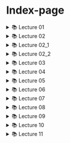 
# Index-page

<details>
  <summary>📚 Lecture 01</summary>
  
  
  ### Topics Covered:
  - Basics of React
  - Setting up a React project using Vite
  - Introduction to props and components.

  ## Props:
  In React, "props" (short for properties) are a fundamental concept used for passing data from one component to another. Props are read-only and help create dynamic and interactive React applications by allowing components to communicate and share data.
</details>

<details>
  <summary>📚 Lecture 02</summary>
  
  ### Topics Covered:
  - Hooks in React
  - useState
  - useEffect

  ## Hooks:
  In Lecture 02, we learned about "hooks" in React. React Hooks are a powerful feature introduced in React version 16.8. They allow you to use various React features within functional components without the need for class components. Each React Hook name is prefixed with the word “use".

  
  ### useState:
  useState is a React Hook that lets you add a state variable to your component. 
  
  ```javascript
  const [state, setState] = useState(initialState);
  ```
</details>

<details>
  <summary>📚 Lecture 02_1</summary>
  
  ### Topics Covered:
  - useEffect

  ## useEffect:
  useEffect helps us do things in our components when something changes. 
  For example, if we want to show a message when a button is clicked, we can use useEffect. 

  It's like saying, "Hey React, do this when something happens!".
</details>

<details>
  <summary>📚 Lecture 02_2</summary>
  
  ### Topics Covered:
  - useRef

  ## useRef:
  useRef is a hook in React, a JavaScript library for building user interfaces. This hook is used to create a mutable reference that persists across renders of a component.

  It's commonly used for accessing or storing a reference to a DOM element or a value that needs to persist between renders without causing re-renders.
</details>

<details>
  <summary>📚 Lecture 03</summary>
  
  ### Topics Covered:
  - Conditional rendering
  - Render list using map()

  ## Conditional Rendering:
  - Conditional rendering in React allows components to render different output based on certain conditions.
  - This can be achieved using conditional statements such as if or ternary operators within the JSX code.
</details>

<details>
  <summary>📚 Lecture 04</summary>
  
  ### Topics Covered:
  - Fetch API in React
  - Handling Responses: Processing the response using response.json() to extract JSON data.
  - Updating State: Storing the fetched data in state variables using React's useState hook.
  - Rendering Data: Dynamically rendering the fetched data in the user interface using map().
</details>

<details>
  <summary>📚 Lecture 05</summary>
  
  ### Topics Covered:
  - Event Handling
  - Handling Form (use spread operator)

  ```javascript
  const onClickHandler = () => {
      setMyDetail({ ...myDetail, myname: "Sam" });
      // ...myDetail =  The triple dots are known as the spread operator, which takes an iterable (array, string, or object) and expands the iterable to individual values.
  };
  ```
</details>

<details>
  <summary>📚 Lecture 06</summary>
  
  ### Create a TodoList: [Live Preview](https://todo-react-js-phi.vercel.app/)
  ## Add features like:
  - Add todo.
  - Edit todo.
  - Delete todo.
  - Sorting todos. (All todos, Completed, Not Completed)
</details>

<details>
  <summary>📚 Lecture 07</summary>
  
  ### Create Password Generator: [Live Preview](https://password-generator-orpin-theta.vercel.app/)
  ## Add features like:
  - Include Numbers, Special Characters to password.
  - Set range of password.
  - Copy password to clipboard.
</details>

<details>
  <summary>📚 Lecture 08</summary>
  
  ### Topics Covered:
  - React Router
  - useLocation: Provides information about the current URL, pathname, and query parameters.
  - Outlet: Renders nested route content in a parent route component.
  - useParams: For Dynamic routing, we use the useParams hook, which is used to handle URLs with variable segments, such as product IDs in e-commerce applications.
</details>

<details>
  <summary>📚 Lecture 09</summary>
  
  ### Topics Covered:
  - Prop drilling: Prop drilling is basically a situation when the same data is being sent at almost every level due to requirements in the final level. 

  - useContext hook: It can be used together with the useState Hook to share state between deeply nested components more easily than with useState alone.

  ![Prop drilling image](<Prop drilling.png>)
</details>

<details>
  <summary>📚 Lecture 10</summary>
 
  ## Cart Clone
  **Status**: Not completed yet
  - Add To Cart feature.
  - Use API to fetch data.
  - Use React Router.
  - Use useContext hook.
  - Use Local Storage.
</details>

<details>
  <summary>📚 Lecture 11</summary>
  
  ### Create a Counter using Redux Toolkit
  
  ### Topics Covered:
  - **Redux Toolkit**: Redux Toolkit is an official, recommended library that provides a set of tools to simplify the use of Redux for managing application state. It helps reduce boilerplate code, simplifies the setup process, and includes utilities for common tasks like creating reducers, handling asynchronous logic, and configuring the Redux store.

  - **Store**: The Redux store is a centralized place to manage the global state of your application. It holds the entire state tree of your app and allows you to dispatch actions to change this state.

  
  ### configureStore:
  ```javascript
  import { configureStore } from '@reduxjs/toolkit';
  import counterReducer from './counterSlice';

  const store = configureStore({
    reducer: {
      counter: counterReducer,
    },
  });

  export default store;
  ```
  - **Reducer**: A reducer is a function that determines how the state of your application changes in response to an action. In Redux Toolkit, reducers are often defined within slices using createSlice. 

  - **Slice**: A slice is a collection of Redux reducer logic and actions for a specific feature of your application. Redux Toolkit's createSlice function allows you to define a slice, which includes the state, reducers, and action creators.

  ```javascript
  import { createSlice } from '@reduxjs/toolkit';

  const counterSlice = createSlice({
    name: 'counter',
    initialState: { value: 0 },
    reducers: {
      increment: (state) => {
        state.value += 1;
      },
      decrement: (state) => {
        state.value -= 1;
      },
    },
  });

  export const { increment, decrement } = counterSlice.actions;
  export default counterSlice.reducer;
  ```

  - **useSelector**: useSelector is a hook provided by React-Redux that allows you to extract data from the Redux store state. It takes a selector function as an argument, which is used to select a piece of state from the store.

  - **useDispatch**: useDispatch is a hook that gives you access to the dispatch function from the Redux store. It allows you to send actions to the Redux store, which can then update the state.

  ```javascript
  // Import necessary dependencies
  import './App.css'
  import { useDispatch, useSelector } from 'react-redux'
  import { decrement, increment } from './redux/counter/counterSlice'
  import { Link } from 'react-router-dom'
  import Navbar from './component/Navbar'

  function App() {
    // useSelector: Extracts the current count value from the Redux store
    const count = useSelector((state) => state.counter.value)

    // useDispatch: Returns the dispatch function to send actions to the Redux store
    const dispatch = useDispatch()

    return (
      <>
        <Link to={'/navbar'}>Navbar</Link>
        
        {/* Display the current count */}
        <h1>count is {count}</h1>
        
        {/* Button to increment the count */}
        <button onClick={() => dispatch(increment())}>increment</button>

        {/* Button to decrement the count (optional) */}
        <button onClick={() => dispatch(decrement())}>decrement</button>
      </>
    )
  }

  export default App
  ```
</details>
